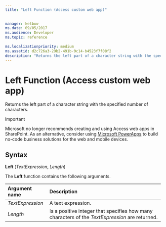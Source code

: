 ```yaml
---
title: "Left Function (Access custom web app)"
 
 
manager: kelbow
ms.date: 09/05/2017
ms.audience: Developer
ms.topic: reference
  
ms.localizationpriority: medium
ms.assetid: d2c726a3-29b2-491b-9c14-b4523f7f08f2
description: "Returns the left part of a character string with the specified number of characters."
---
```


# Left Function (Access custom web app)

Returns the left part of a character string with the specified number of characters.
  
> [!IMPORTANT]
> Microsoft no longer recommends creating and using Access web apps in SharePoint. As an alternative, consider using [Microsoft PowerApps](https://powerapps.microsoft.com/) to build no-code business solutions for the web and mobile devices.
  
## Syntax

 **Left** (*TextExpression*, *Length*)
  
The **Left** function contains the following arguments.
  
|**Argument name**|**Description**|
|:-----|:-----|
| *TextExpression*  <br/> |A text expression.  <br/> |
| *Length*  <br/> |Is a positive integer that specifies how many characters of the *TextExpression* are returned.  <br/> |
